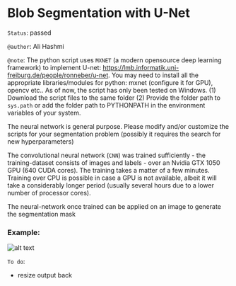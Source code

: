 # Blob Segmentation with U-Net

`Status`: passed

`@author`: Ali Hashmi

`@note`: The python script uses `MXNET` (a modern opensource deep learning framework) to implement U-net: https://lmb.informatik.uni-freiburg.de/people/ronneber/u-net. You may need to install all the appropriate libraries/modules for python: mxnet (configure it for GPU), opencv etc.. As of now, the script has only been tested on Windows.
(1) Download the script files to the same folder (2) Provide the folder path to `sys.path` or add the folder path to PYTHONPATH in the environment variables of your system.

The neural network is general purpose. Please modify and/or customize the scripts for your segmentation problem (possibly it requires the search for new hyperparameters)

The convolutional neural network (`CNN`) was trained sufficiently - the training-dataset consists of images and labels - over an Nvidia GTX 1050 GPU (640 CUDA cores). The training takes a matter of a few minutes. Training over CPU is possible in case a GPU is not available, albeit it will take a considerably longer period (usually several hours due to a lower number of processor cores).

The neural-network once trained can be applied on an image to generate the segmentation mask

### Example:

![alt text](https://github.com/alihashmiii/blobsegmentation/blob/master/for%20readme/unet%20python.png)




`To do`: 
- resize output back 

